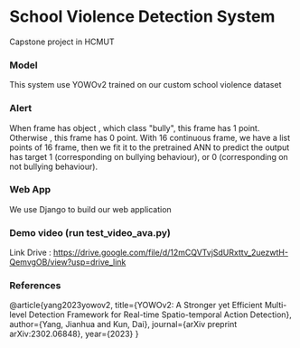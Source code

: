 # School Violence Detection System
Capstone project in HCMUT

### Model
This system use YOWOv2 trained on our custom school violence dataset

### Alert 
When frame has object , which class "bully", this frame has 1 point. Otherwise , this frame has 0 point.
With 16 continuous frame, we have a list points of 16 frame, then we fit it to the pretrained ANN to predict the output has target 1 (corresponding on bullying behaviour), or 0 (corresponding on not bullying behaviour).

### Web App 
We use Django to build our web application

### Demo video (run test_video_ava.py)
Link Drive : https://drive.google.com/file/d/12mCQVTvjSdURxttv_2uezwtH-QemvgOB/view?usp=drive_link

### References
@article{yang2023yowov2,
  title={YOWOv2: A Stronger yet Efficient Multi-level Detection Framework for Real-time Spatio-temporal Action Detection},
  author={Yang, Jianhua and Kun, Dai},
  journal={arXiv preprint arXiv:2302.06848},
  year={2023}
}
